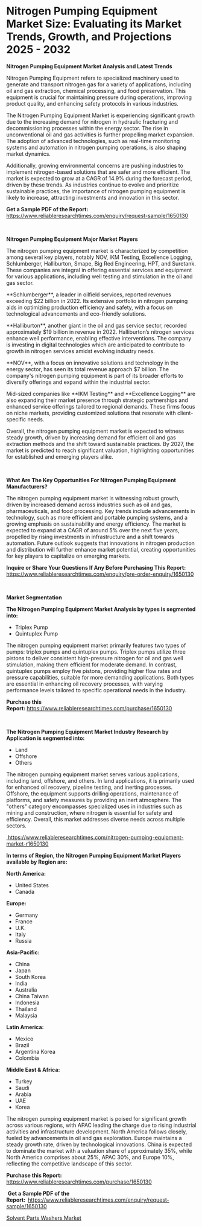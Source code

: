 <p><h1>Nitrogen Pumping Equipment Market Size: Evaluating its Market Trends, Growth, and Projections 2025 - 2032</h1></p><p><strong>Nitrogen Pumping Equipment Market Analysis and Latest Trends</strong></p>
<p><p>Nitrogen Pumping Equipment refers to specialized machinery used to generate and transport nitrogen gas for a variety of applications, including oil and gas extraction, chemical processing, and food preservation. This equipment is crucial for maintaining pressure during operations, improving product quality, and enhancing safety protocols in various industries. </p><p>The Nitrogen Pumping Equipment Market is experiencing significant growth due to the increasing demand for nitrogen in hydraulic fracturing and decommissioning processes within the energy sector. The rise in unconventional oil and gas activities is further propelling market expansion. The adoption of advanced technologies, such as real-time monitoring systems and automation in nitrogen pumping operations, is also shaping market dynamics.</p><p>Additionally, growing environmental concerns are pushing industries to implement nitrogen-based solutions that are safer and more efficient. The market is expected to grow at a CAGR of 14.9% during the forecast period, driven by these trends. As industries continue to evolve and prioritize sustainable practices, the importance of nitrogen pumping equipment is likely to increase, attracting investments and innovation in this sector.</p></p>
<p><strong>Get a Sample PDF of the Report:&nbsp;</strong> <a href="https://www.reliableresearchtimes.com/enquiry/request-sample/1650130?utm_campaign=2937&utm_medium=2&utm_source=Github&utm_content=ia&utm_term=08042025&utm_id=nitrogen-pumping-equipment">https://www.reliableresearchtimes.com/enquiry/request-sample/1650130</a></p>
<p>&nbsp;</p>
<p><strong>Nitrogen Pumping Equipment Major Market Players</strong></p>
<p><p>The nitrogen pumping equipment market is characterized by competition among several key players, notably NOV, IKM Testing, Excellence Logging, Schlumberger, Halliburton, Smape, Big Red Engineering, HPT, and Suretank. These companies are integral in offering essential services and equipment for various applications, including well testing and stimulation in the oil and gas sector.</p><p>**Schlumberger**, a leader in oilfield services, reported revenues exceeding $22 billion in 2022. Its extensive portfolio in nitrogen pumping aids in optimizing production efficiency and safety, with a focus on technological advancements and eco-friendly solutions.</p><p>**Halliburton**, another giant in the oil and gas service sector, recorded approximately $19 billion in revenue in 2022. Halliburton’s nitrogen services enhance well performance, enabling effective interventions. The company is investing in digital technologies which are anticipated to contribute to growth in nitrogen services amidst evolving industry needs.</p><p>**NOV**, with a focus on innovative solutions and technology in the energy sector, has seen its total revenue approach $7 billion. The company's nitrogen pumping equipment is part of its broader efforts to diversify offerings and expand within the industrial sector.</p><p>Mid-sized companies like **IKM Testing** and **Excellence Logging** are also expanding their market presence through strategic partnerships and enhanced service offerings tailored to regional demands. These firms focus on niche markets, providing customized solutions that resonate with client-specific needs.</p><p>Overall, the nitrogen pumping equipment market is expected to witness steady growth, driven by increasing demand for efficient oil and gas extraction methods and the shift toward sustainable practices. By 2027, the market is predicted to reach significant valuation, highlighting opportunities for established and emerging players alike.</p></p>
<p>&nbsp;</p>
<p><strong>What Are The Key Opportunities For Nitrogen Pumping Equipment Manufacturers?</strong></p>
<p><p>The nitrogen pumping equipment market is witnessing robust growth, driven by increased demand across industries such as oil and gas, pharmaceuticals, and food processing. Key trends include advancements in technology, such as more efficient and portable pumping systems, and a growing emphasis on sustainability and energy efficiency. The market is expected to expand at a CAGR of around 5% over the next five years, propelled by rising investments in infrastructure and a shift towards automation. Future outlook suggests that innovations in nitrogen production and distribution will further enhance market potential, creating opportunities for key players to capitalize on emerging markets.</p></p>
<p><strong>Inquire or Share Your Questions If Any Before Purchasing This Report:</strong> <a href="https://www.reliableresearchtimes.com/enquiry/pre-order-enquiry/1650130?utm_campaign=2937&utm_medium=2&utm_source=Github&utm_content=ia&utm_term=08042025&utm_id=nitrogen-pumping-equipment">https://www.reliableresearchtimes.com/enquiry/pre-order-enquiry/1650130</a></p>
<p>&nbsp;</p>
<p><strong>Market Segmentation</strong></p>
<p><strong>The Nitrogen Pumping Equipment Market Analysis by types is segmented into:</strong></p>
<p><ul><li>Triplex Pump</li><li>Quintuplex Pump</li></ul></p>
<p><p>The nitrogen pumping equipment market primarily features two types of pumps: triplex pumps and quintuplex pumps. Triplex pumps utilize three pistons to deliver consistent high-pressure nitrogen for oil and gas well stimulation, making them efficient for moderate demand. In contrast, quintuplex pumps employ five pistons, providing higher flow rates and pressure capabilities, suitable for more demanding applications. Both types are essential in enhancing oil recovery processes, with varying performance levels tailored to specific operational needs in the industry.</p></p>
<p><strong>Purchase this Report:&nbsp;</strong><a href="https://www.reliableresearchtimes.com/purchase/1650130?utm_campaign=2937&utm_medium=2&utm_source=Github&utm_content=ia&utm_term=08042025&utm_id=nitrogen-pumping-equipment">https://www.reliableresearchtimes.com/purchase/1650130</a></p>
<p>&nbsp;</p>
<p><strong>The Nitrogen Pumping Equipment Market Industry Research by Application is segmented into:</strong></p>
<p><ul><li>Land</li><li>Offshore</li><li>Others</li></ul></p>
<p><p>The nitrogen pumping equipment market serves various applications, including land, offshore, and others. In land applications, it is primarily used for enhanced oil recovery, pipeline testing, and inerting processes. Offshore, the equipment supports drilling operations, maintenance of platforms, and safety measures by providing an inert atmosphere. The "others" category encompasses specialized uses in industries such as mining and construction, where nitrogen is essential for safety and efficiency. Overall, this market addresses diverse needs across multiple sectors.</p></p>
<p><a href="https://www.reliableresearchtimes.com/nitrogen-pumping-equipment-market-r1650130?utm_campaign=2937&utm_medium=2&utm_source=Github&utm_content=ia&utm_term=08042025&utm_id=nitrogen-pumping-equipment">&nbsp;https://www.reliableresearchtimes.com/nitrogen-pumping-equipment-market-r1650130</a></p>
<p><strong>In terms of Region, the Nitrogen Pumping Equipment Market Players available by Region are:</strong></p>
<p>
    <p> <strong> North America: </strong>
        <ul>
            <li>United States</li>
            <li>Canada</li>
        </ul>
        </p> 
    <p> <strong> Europe: </strong>
        <ul>
            <li>Germany</li>
            <li>France</li>
            <li>U.K.</li>
            <li>Italy</li>
            <li>Russia</li>
        </ul>
        </p> 
    <p> <strong> Asia-Pacific: </strong>
        <ul>
            <li>China</li>
            <li>Japan</li>
            <li>South Korea</li>
            <li>India</li>
            <li>Australia</li>
            <li>China Taiwan</li>
            <li>Indonesia</li>
            <li>Thailand</li>
            <li>Malaysia</li>
        </ul>
        </p> 
    <p> <strong> Latin America: </strong>
        <ul>
            <li>Mexico</li>
            <li>Brazil</li>
            <li>Argentina Korea</li>
            <li>Colombia</li>
        </ul>
        </p> 
    <p> <strong> Middle East & Africa: </strong>
        <ul>
            <li>Turkey</li>
            <li>Saudi</li>
            <li>Arabia</li>
            <li>UAE</li>
            <li>Korea</li>
        </ul>
    </p>
    </p>
<p><p>The nitrogen pumping equipment market is poised for significant growth across various regions, with APAC leading the charge due to rising industrial activities and infrastructure development. North America follows closely, fueled by advancements in oil and gas exploration. Europe maintains a steady growth rate, driven by technological innovations. China is expected to dominate the market with a valuation share of approximately 35%, while North America comprises about 25%, APAC 30%, and Europe 10%, reflecting the competitive landscape of this sector.</p></p>
<p><strong>Purchase this Report: </strong><a href="https://www.reliableresearchtimes.com/purchase/1650130?utm_campaign=2937&utm_medium=2&utm_source=Github&utm_content=ia&utm_term=08042025&utm_id=nitrogen-pumping-equipment">https://www.reliableresearchtimes.com/purchase/1650130</a></p>
<p>&nbsp;<strong>Get a Sample PDF of the Report:&nbsp;&nbsp;</strong><a href="https://www.reliableresearchtimes.com/enquiry/request-sample/1650130?utm_campaign=2937&utm_medium=2&utm_source=Github&utm_content=ia&utm_term=08042025&utm_id=nitrogen-pumping-equipment">https://www.reliableresearchtimes.com/enquiry/request-sample/1650130</a></p>
<p><strong></strong></p>
<p><p><a href="https://github.com/semiensamuel72378/Market-Research-Report-List-1/blob/main/solvent-parts-washers-market.md?utm_campaign=2937&utm_medium=2&utm_source=Github&utm_content=ia&utm_term=08042025&utm_id=nitrogen-pumping-equipment">Solvent Parts Washers Market</a></p></p>
